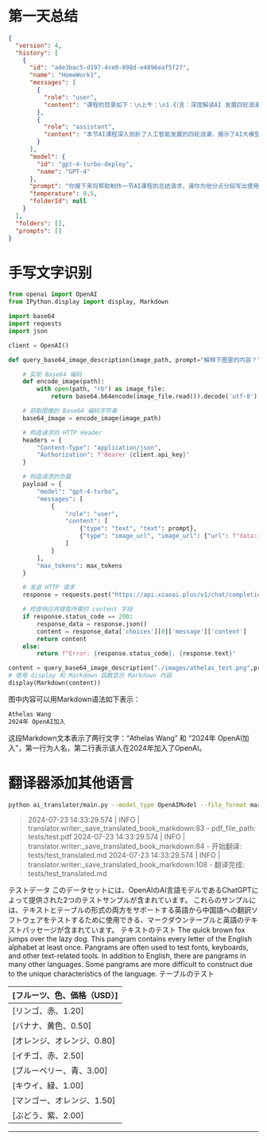 # 第一天总结

```json
{
  "version": 4,
  "history": [
    {
      "id": "ade3bac5-d197-4ce0-898d-e4896eaf5f27",
      "name": "HomeWork1",
      "messages": [
        {
          "role": "user",
          "content": "课程的目录如下：\n上午：\n1.引言：深度解读AI 发展四轮浪潮\n2.AI 大模型技术四阶技术总览\n\t• 提示工程（Prompt Engineering）\n\t• AI智能体（Agents）\n\t• 大模型微调（Fine-tuning）\n\t• 预训练技术（Pre-training）\n3.生成式人工智能前沿研究\n\t• OpenAIGPTs 与Assistants API 介绍\n\t• Google Gemini 大模型介绍\n\t• AI大模型技术未来发展趋势与挑战\n4.AI大模型创投与应用案例研究\n\n下午：\n1.初探大模型:起源与发展\n\t• 预热篇:解码注意力机制(Attention) \n\t• 变革里程碑:Transformer的崛起\n\t• 走向不同:GPT与Bert的选择\n2.GPT 模型家族:从始至今\n\t• 从GPT-1到GPT-3.5: 一路的⻛云变幻\n\t• ChatGPT: 赢在哪里\n\t• GPT-4: 一个新的开始\n3.提示学习(Prompt Learning) \n\t• 思维链(Chain-of-Thought, CoT): 开山之作\n\t• 自洽性(Self-Consistency): 多路径推理\n\t• 思维树(Tree-of-Thoughts, ToT): 续写佳话\n4.基于GPT 的提示工程最佳实践\n5.Playground Chat: 实践 GPT 大模型提示工程"
        },
        {
          "role": "assistant",
          "content": "本节AI课程深入剖析了人工智能发展的四轮浪潮，揭示了AI大模型技术的核心组成部分，包括提示工程、AI智能体、模型微调和预训练技术。课程还探讨了生成式AI的最新研究进展，包括OpenAI的GPTs和Assistants API，Google的Gemini大模型，以及AI大模型技术面临的未来趋势和挑战。此外，还涉及了AI大模型在创投和应用案例中的实际运用。\n\n下午部分重点介绍了大模型的起源与发展，包括注意力机制、Transformer架构的重要性，以及GPT和Bert两种不同路径的演进。GPT模型家族的发展历程和ChatGPT的成功要素，以及GPT-4的新起点也被详细讲解。进一步地，课程深入了解了提示学习，包括思维链、自洽性和思维树等概念。最后，通过基于GPT的提示工程最佳实践和Playground Chat实践活动，使学员能够将理论知识应用于实际操作中。"
        }
      ],
      "model": {
        "id": "gpt-4-turbo-deploy",
        "name": "GPT-4"
      },
      "prompt": "你接下来将帮助制作一节AI课程的总结请求，请你为他分点分段写出使用书面语言构成的总结，不要啰嗦，不要照抄，不要使用首先，其次等词语",
      "temperature": 0.5,
      "folderId": null
    }
  ],
  "folders": [],
  "prompts": []
}
```

# 手写文字识别
[](./openai_api/images/athelas_test.png)

```python
from openai import OpenAI
from IPython.display import display, Markdown

import base64
import requests
import json

client = OpenAI()

def query_base64_image_description(image_path, prompt="解释下图里的内容？", max_tokens=1000):

    # 实现 Base64 编码
    def encode_image(path):
        with open(path, "rb") as image_file:
            return base64.b64encode(image_file.read()).decode('utf-8')

    # 获取图像的 Base64 编码字符串
    base64_image = encode_image(image_path)

    # 构造请求的 HTTP Header
    headers = {
        "Content-Type": "application/json",
        "Authorization": f"Bearer {client.api_key}"
    }

    # 构造请求的负载
    payload = {
        "model": "gpt-4-turbo",
        "messages": [
            {
                "role": "user",
                "content": [
                    {"type": "text", "text": prompt},
                    {"type": "image_url", "image_url": {"url": f"data:image/jpeg;base64,{base64_image}"}}
                ]
            }
        ],
        "max_tokens": max_tokens
    }

    # 发送 HTTP 请求
    response = requests.post("https://api.xiaoai.plus/v1/chat/completions", headers=headers, json=payload)

    # 检查响应并提取所需的 content 字段
    if response.status_code == 200:
        response_data = response.json()
        content = response_data['choices'][0]['message']['content']
        return content
    else:
        return f"Error: {response.status_code}, {response.text}"

content = query_base64_image_description("./images/athelas_test.png",prompt="使用MarkDown解释下图里的内容？")
# 使用 display 和 Markdown 函数显示 Markdown 内容
display(Markdown(content))
```

图中内容可以用Markdown语法如下表示：

```markdown
Athelas Wang  
2024年 OpenAI加入
```

这段Markdown文本表示了两行文字：“Athelas Wang” 和 “2024年 OpenAI加入”，第一行为人名，第二行表示该人在2024年加入了OpenAI。

# 翻译器添加其他语言
```bash
python ai_translator/main.py --model_type OpenAIModel --file_format markdown --book tests/test.pdf --openai_model gpt-3.5-turbo --target_language 日文
```

> 2024-07-23 14:33:29.574 | INFO     | translator.writer:_save_translated_book_markdown:83 - pdf_file_path: tests/test.pdf
> 2024-07-23 14:33:29.574 | INFO     | translator.writer:_save_translated_book_markdown:84 - 开始翻译: tests/test_translated.md
> 2024-07-23 14:33:29.574 | INFO     | translator.writer:_save_translated_book_markdown:108 - 翻译完成: tests/test_translated.md

テストデータ
このデータセットには、OpenAIのAI言語モデルであるChatGPTによって提供された2つのテストサンプルが含まれています。
これらのサンプルには、テキストとテーブルの形式の両方をサポートする英語から中国語への翻訳ソフトウェアをテストするために使用できる、マークダウンテーブルと英語のテキストパッセージが含まれています。
テキストのテスト
The quick brown fox jumps over the lazy dog. This pangram contains every letter of the English
alphabet at least once. Pangrams are often used to test fonts, keyboards, and other text-related
tools. In addition to English, there are pangrams in many other languages. Some pangrams are more
difficult to construct due to the unique characteristics of the language.
テーブルのテスト

| [フルーツ、色、価格（USD）] |
| --- |
| [リンゴ、赤、1.20] |
| [バナナ、黄色、0.50] |
| [オレンジ、オレンジ、0.80] |
| [イチゴ、赤、2.50] |
| [ブルーベリー、青、3.00] |
| [キウイ、緑、1.00] |
| [マンゴー、オレンジ、1.50] |
| [ぶどう、紫、2.00] |

---
